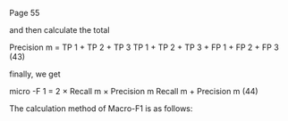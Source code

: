 Page 55

and then calculate the total

Precision m = TP 1 + TP 2 + TP 3 TP 1 + TP 2 + TP 3 + FP 1 + FP 2 + FP 3 (43)

finally, we get

micro -F 1 = 2 × Recall m × Precision m Recall m + Precision m (44)

The calculation method of Macro-F1 is as follows: